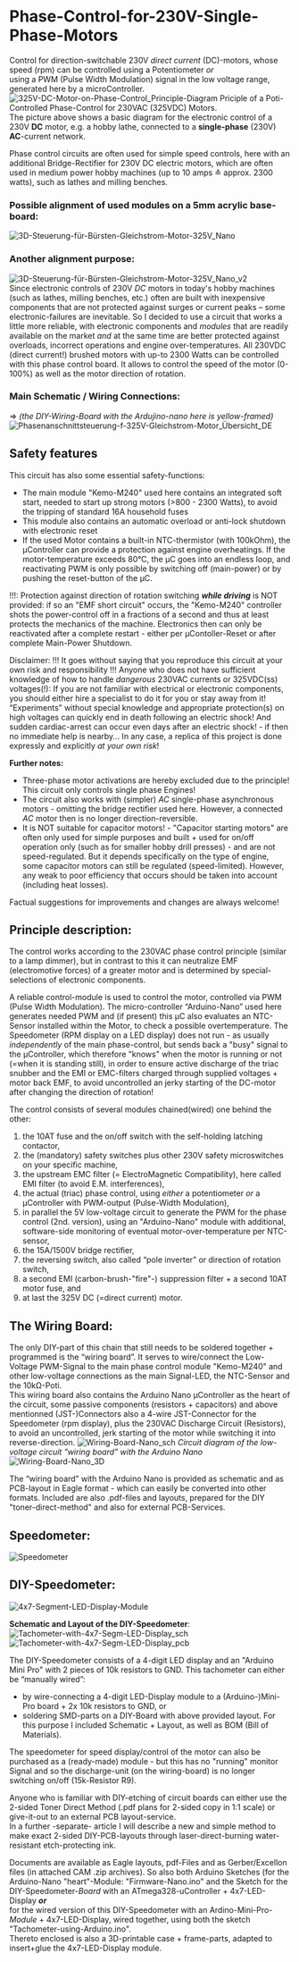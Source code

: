 # Phase-Control-for-230V-Single-Phase-Motors
Control for direction-switchable 230V *direct current* (DC)-motors, whose speed (rpm) can be controlled using a Potentiometer *or*  
using a PWM (Pulse Width Modulation) signal in the low voltage range, generated here by a microController.
![325V-DC-Motor-on-Phase-Control_Principle-Diagram](https://github.com/nlohr1/Phase-Control-for-230V-Single-Phase-Motors/assets/49346586/1215f584-f1fe-4574-99d1-6883fae35f82)
Priciple of a Poti-Controlled Phase-Control for 230VAC (325VDC) Motors.  
The picture above shows a basic diagram for the electronic control of a 230V **DC** motor, e.g. a hobby lathe, connected to a **single-phase** (230V) **AC**-current network.

Phase control circuits are often used for simple speed controls, here with an additional Bridge-Rectifier for 230V DC electric motors,
which are often used in medium power hobby machines (up to 10 amps ≙ approx. 2300 watts), such as lathes and milling benches.

### Possible alignment of used modules on a 5mm acrylic base-board:
![3D-Steuerung-für-Bürsten-Gleichstrom-Motor-325V_Nano](https://github.com/nlohr1/Phase-Control-for-230V-Single-Phase-Motors/assets/49346586/25a48b36-aa1e-4cca-b5c9-efbb3eb60a19)
### Another alignment purpose:
![3D-Steuerung-für-Bürsten-Gleichstrom-Motor-325V_Nano_v2](https://github.com/nlohr1/Phase-Control-for-230V-Single-Phase-Motors/blob/main/3D-Steuerung-f%C3%BCr-B%C3%BCrsten-Gleichstrom-Motor-325V_Nano_v2.png)  
Since electronic controls of 230V *DC* motors in today's hobby machines (such as lathes, milling benches, etc.) often are built with
inexpensive components that are not protected against surges or current peaks – some electronic-failures are inevitable.
So I decided to use a circuit that works a little more reliable, with electronic components and *modules* that are readily available
on the market *and* at the same time are better protected against overloads, incorrect operations and engine over-temperatures.
All 230VDC (direct current!) brushed motors with up-to 2300 Watts can be controlled with this phase control board. It allows to control
the speed of the motor (0-100%) as well as the motor direction of rotation.

### Main Schematic / Wiring Connections:
⇒ *(the DIY-Wiring-Board with the Ardujino-nano here is yellow-framed)*
![Phasenanschnittsteuerung-f-325V-Gleichstrom-Motor_Übersicht_DE](https://github.com/nlohr1/Phase-Control-for-230V-Single-Phase-Motors/blob/main/Phasenanschnittsteuerung-f-325V-Gleichstrom-Motor_%C3%9Cbersicht.png)

## Safety features
This circuit has also some essential safety-functions:
- The main module "Kemo-M240" used here contains an integrated soft start, needed to start up strong motors (>800 - 2300 Watts),
   to avoid the tripping of standard 16A household fuses
- This module also contains an automatic overload or anti-lock shutdown with electronic reset
- If the used Motor contains a built-in NTC-thermistor (with 100kOhm), the µController can provide a protection against
   engine overheatings. If the motor-temperature exceeds 80°C, the µC goes into an endless loop, and reactivating PWM
   is only possible by switching off (main-power) or by pushing the reset-button of the µC.

!!!: Protection against direction of rotation switching ***while driving*** is NOT provided: if so an "EMF short circuit" occurs,
the "Kemo-M240" controller shots the power-control off in a fractions of a second and thus at least protects the mechanics of the machine.
Electronics then can only be reactivated after a complete restart - either per µContoller-Reset or after complete Main-Power Shutdown.

Disclaimer:
!!! It goes without saying that you reproduce this circuit at your own risk and responsibility !!!
Anyone who does not have sufficient knowledge of how to handle *dangerous* 230VAC currents or 325VDC(ss) voltages(!):
If you are not familiar with electrical or electronic components, you should either hire a specialist to do it for you
or stay away from it!
“Experiments” without special knowledge and appropriate protection(s) on high voltages can quickly end in death
following an electric shock! And sudden cardiac-arrest can occur even days after an electric shock! - if then
no immediate help is nearby...
In any case, a replica of this project is done expressly and explicitly *at your own risk*!

**Further notes:**
- Three-phase motor activations are hereby excluded due to the principle! This circuit only controls single phase Engines!
- The circuit also works with (simpler) *AC* single-phase asynchronous motors - omitting the bridge rectifier used here.
   However, a connected *AC* motor then is no longer direction-reversible.
- It is NOT suitable for capacitor motors! - "Capacitor starting motors" are often only used for simple purposes and
   built + used for on/off operation only (such as for smaller hobby drill presses) - and are not speed-regulated. But
   it depends specifically on the type of engine, some capacitor motors can still be regulated (speed-limited).
   However, any weak to poor efficiency that occurs should be taken into account (including heat losses).

Factual suggestions for improvements and changes are always welcome!

## Principle description:
The control works according to the 230VAC phase control principle (similar to a lamp dimmer), but in contrast to this
it can neutralize EMF (electromotive forces) of a greater motor and is determined by special-selections of electronic components.

A reliable control-module is used to control the motor, controlled via PWM (Pulse Width Modulation).
The micro-controller “Arduino-Nano” used here generates needed PWM and (if present) this µC also evaluates an NTC-Sensor
installed within the Motor, to check a possible overtemperature.
The Speedometer (RPM display on a LED display) does not run - as usually *independently* of the main phase-control, 
but sends back a "busy" signal to the µController, which therefore "knows" when the motor is running or not
(=when it is standing still), in order to ensure active discharge of the triac snubber and the EMI or EMC-filters charged
through supplied voltages + motor back EMF, to avoid uncontrolled an jerky starting of the DC-motor after changing the direction of rotation!

The control consists of several modules chained(wired) one behind the other:

1. the 10AT fuse and the on/off switch with the self-holding latching contactor,
2. the (mandatory) safety switches plus other 230V safety microswitches on your specific machine,
3. the upstream EMC filter (= ElectroMagnetic Compatibility), here called EMI filter (to avoid E.M. interferences),
4. the actual (triac) phase control, using *either* a potentiometer *or* a µController with PWM-output (Pulse-Width Modulation),
5. in parallel the 5V low-voltage circuit to generate the PWM for the phase control (2nd. version), using an "Arduino-Nano" module
   with additional, software-side monitoring of eventual motor-over-temperature per NTC-sensor,
6. the 15A/1500V bridge rectifier,
7. the reversing switch, also called “pole inverter” or direction of rotation switch,
8. a second EMI (carbon-brush-"fire"-) suppression filter + a second 10AT motor fuse, and
9. at last the 325V DC (=direct current) motor.

## The Wiring Board:
The only DIY-part of this chain that still needs to be soldered together + programmed is the “wiring board”. It serves to wire/connect the Low-Voltage
PWM-Signal to the main phase control module "Kemo-M240" and other low-voltage connections as the main Signal-LED, the NTC-Sensor and the 10k&Omega;-Poti.  
This wiring board also contains the Arduino Nano µController as the heart of the circuit, some passive components (resistors + capacitors) and above mentionned
(JST-)Connectors also a 4-wire JST-Connector for the Speedometer (rpm display), plus the 230VAC Discharge Circuit (Resistors), to avoid an uncontrolled,
jerk starting of the motor while switching it into reverse-direction.
![Wiring-Board-Nano_sch](https://github.com/nlohr1/Phase-Control-for-230V-Single-Phase-Motors/assets/49346586/5f90a135-2036-4bc7-9c50-fc07217dd82b)
*Circuit diagram of the low-voltage circuit "wiring board" with the Arduino Nano*  
![Wiring-Board-Nano_3D](https://github.com/nlohr1/Phase-Control-for-230V-Single-Phase-Motors/assets/49346586/70447996-00d2-4e98-be32-b3b7b477d32b)

The “wiring board” with the Arduino Nano is provided as schematic and as PCB-layout in Eagle format - which can
easily be converted into other formats. Included are also .pdf-files and layouts, prepared for the DIY "toner-direct-method"
and also for external PCB-Services.

## Speedometer:
![Speedometer](https://github.com/nlohr1/Phase-Control-for-230V-Single-Phase-Motors/assets/49346586/33459c03-00fe-4def-9850-420df5149345)

## DIY-Speedometer:
![4x7-Segment-LED-Display-Module](https://github.com/nlohr1/Phase-Control-for-230V-Single-Phase-Motors/assets/49346586/4ce9e9f0-d56a-4a53-8fab-c4b05e97ae68)

**Schematic and Layout of the DIY-Speedometer**:  
![Tachometer-with-4x7-Segm-LED-Display_sch](https://github.com/nlohr1/Phase-Control-for-230V-Single-Phase-Motors/assets/49346586/7436ab00-27f8-456e-ae47-7618ab607492)
![Tachometer-with-4x7-Segm-LED-Display_pcb](https://github.com/nlohr1/Phase-Control-for-230V-Single-Phase-Motors/assets/49346586/b8c57f8a-a1c3-4273-8336-95b31fcea549)

The DIY-Speedometer consists of a 4-digit LED display and an "Arduino Mini Pro" with 2 pieces of 10k resistors to GND. This tachometer can either be “manually wired”:
- by wire-connecting a 4-digit LED-Display module to a (Arduino-)Mini-Pro board + 2x 10k resistors to GND,
   or
- soldering SMD-parts on a DIY-Board with above provided layout. For this purpose I included Schematic + Layout, as well as BOM (Bill of Materials).

The speedometer for speed display/control of the motor can also be purchased as a (ready-made) module - but this has no "running" monitor Signal and
so the discharge-unit (on the wiring-board) is no longer switching on/off (15k-Resistor R9).

Anyone who is familiar with DIY-etching of circuit boards can either use the 2-sided Toner Direct Method (.pdf plans for 2-sided copy in 1:1 scale) or
give-it-out to an external PCB layout-service.  
In a further -separate- article I will describe a new and simple method to make exact 2-sided DIY-PCB-layouts through laser-direct-burning water-resistant
etch-protecting ink.

Documents are available as Eagle layouts, pdf-Files and as Gerber/Excellon files (in attached CAM .zip archives).
So also both Arduino Sketches (for the Arduino-Nano "heart"-Module: "Firmware-Nano.ino" and the Sketch for the DIY-Speedometer-*Board* with an ATmega328-uController + 4x7-LED-Display ***or***  
for the wired version of this DIY-Speedometer with an Ardino-Mini-Pro-*Module* + 4x7-LED-Display, wired together, using both the sketch "Tachometer-using-Arduino.ino".  
Thereto enclosed is also a 3D-printable case + frame-parts, adapted to insert+glue the 4x7-LED-Display module.
